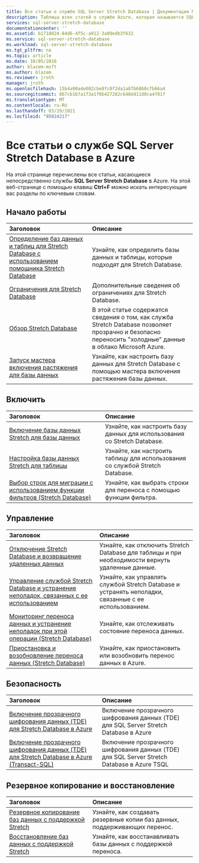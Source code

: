 ```yaml
---
title: Все статьи о службе SQL Server Stretch Database | Документация Майкрософт
description: Таблица всех статей о службе Azure, которая называется SQL Server Stretch Database. Статьи находятся по адресу https://azure.microsoft.com/documentation/articles/. Заголовок и описание.
services: sql-server-stretch-database
documentationcenter: ''
ms.assetid: b1718024-84d6-4f5c-a912-3a99edb3f632
ms.service: sql-server-stretch-database
ms.workload: sql-server-stretch-database
ms.tgt_pltfrm: na
ms.topic: article
ms.date: 10/05/2016
author: blazem-msft
ms.author: blazem
ms.reviewer: jroth
manager: jroth
ms.openlocfilehash: 15b4a90a4e082cbe8fc0f2da1a87b6860cfb66a4
ms.sourcegitcommit: 867cb1b7a1f3a1f0b427282c648d411d0ca4f81f
ms.translationtype: MT
ms.contentlocale: ru-RU
ms.lasthandoff: 03/19/2021
ms.locfileid: "95024217"
---
```

# <a name="all-topics-for-azure-sql-server-stretch-database-service"></a>Все статьи о службе SQL Server Stretch Database в Azure
На этой странице перечислены все статьи, касающиеся непосредственно службы **SQL Server Stretch Database** в Azure. На этой веб-странице с помощью клавиш **Ctrl+F** можно искать интересующие вас разделы по ключевым словам.

## <a name="get-started"></a>Начало работы
| Заголовок | Описание |
|:--- |:--- |
|[Определение баз данных и таблиц для Stretch Database с использованием помощника Stretch Database](/sql/sql-server/stretch-database/stretch-database-databases-and-tables-stretch-database-advisor) |Узнайте, как определить базы данных и таблицы, которые подходят для Stretch Database. |
|[Ограничения для Stretch Database](/sql/sql-server/stretch-database/limitations-for-stretch-database) |Дополнительные сведения об ограничениях для Stretch Database. |
|[Обзор Stretch Database](/sql/sql-server/stretch-database/stretch-database) |В этой статье содержатся сведения о том, как служба Stretch Database позволяет прозрачно и безопасно переносить "холодные" данные в облако Microsoft Azure. |
|[Запуск мастера включения растяжения для базы данных](/sql/sql-server/stretch-database/get-started-by-running-the-enable-database-for-stretch-wizard) |Узнайте, как настроить базу данных для Stretch Database с помощью мастера включения растяжения базы данных. |

## <a name="enable"></a>Включить
| Заголовок | Описание |
|:--- |:--- |
|[Включение базы данных Stretch для базы данных](/sql/sql-server/stretch-database/enable-stretch-database-for-a-database) |Узнайте, как настроить базу данных для использования со Stretch Database. |
|[Настройка базы данных Stretch для таблицы](/sql/sql-server/stretch-database/enable-stretch-database-for-a-table) |Узнайте, как настроить таблицу для использования со службой Stretch Database. |
|[Выбор строк для миграции с использованием функции фильтров (Stretch Database)](/sql/sql-server/stretch-database/select-rows-to-migrate-by-using-a-filter-function-stretch-database) |Узнайте, как выбрать строки для переноса с помощью функции фильтра. |

## <a name="manage"></a>Управление
| Заголовок | Описание |
|:--- |:--- |
|[Отключение Stretch Database и возвращение удаленных данных](/sql/sql-server/stretch-database/disable-stretch-database-and-bring-back-remote-data) |Узнайте, как отключить Stretch Database для таблицы и при необходимости вернуть удаленные данные. |
|[Управление службой Stretch Database и устранение неполадок, связанных с ее использованием](/sql/sql-server/stretch-database/manage-and-troubleshoot-stretch-database) |Узнайте, как управлять службой Stretch Database и устранять неполадки, связанные с ее использованием. |
|[Мониторинг переноса данных и устранение неполадок при этой операции (Stretch Database)](/sql/sql-server/stretch-database/monitor-and-troubleshoot-data-migration-stretch-database) |Узнайте, как отслеживать состояние переноса данных. |
|[Приостановка и возобновление переноса данных (Stretch Database)](/sql/sql-server/stretch-database/pause-and-resume-data-migration-stretch-database) |Узнайте, как приостановить или возобновить перенос данных в Azure. |

## <a name="security"></a>Безопасность
| Заголовок | Описание |
|:--- |:--- |
|[Включение прозрачного шифрования данных (TDE) для Stretch Database в Azure](sql-server-stretch-database-encryption-tde.md) |Включение прозрачного шифрования данных (TDE) для SQL Server Stretch Database в Azure |
|[Включение прозрачного шифрования данных (TDE) для Stretch Database в Azure (Transact-SQL)](sql-server-stretch-database-tde-tsql.md) |Включение прозрачного шифрования данных (TDE) для SQL Server Stretch Database в Azure TSQL |

## <a name="backup-and-recovery"></a>Резервное копирование и восстановление
| Заголовок | Описание |
|:--- |:--- |
|[Резервное копирование баз данных с поддержкой Stretch](/sql/sql-server/stretch-database/backup-stretch-enabled-databases-stretch-database) |Узнайте, как создавать резервные копии баз данных, поддерживающих перенос. |
|[Восстановление баз данных с поддержкой Stretch](/sql/sql-server/stretch-database/restore-stretch-enabled-databases-stretch-database) |Узнайте, как восстанавливать базы данных с поддержкой переноса. |
